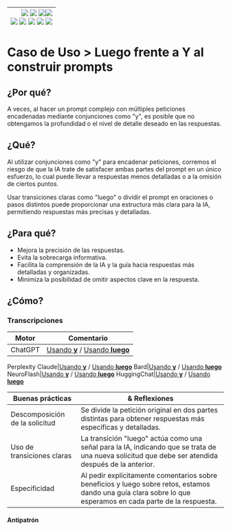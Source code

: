 <div align=right>

|[![](https://img.shields.io/badge/-Inicio-FFF?style=flat&logo=Emlakjet&logoColor=black)](/README.md) [![](https://img.shields.io/badge/-Introducción-FFF?style=flat&logo=abbrobotstudio&logoColor=black)](/documentos/intro.md) [![](https://img.shields.io/badge/-Panorámica-FFF?style=flat&logo=openstreetmap&logoColor=black)](/documentos/panoramica.md)[![](https://img.shields.io/badge/-Modelos_de_lenguaje-FFF?style=flat&logo=LiveChat&logoColor=black)](/documentos/LLMs.md)<br>  [![](https://img.shields.io/badge/-Prompts-FFF?style=flat&logo=Proton&logoColor=black)](/documentos/prompts/README.md) [![](https://img.shields.io/badge/-Ing,_de_prompts-FFF?style=flat&logo=googleearthengine&logoColor=black)](/documentos/ingenieriaDePrompts/README.md) [![](https://img.shields.io/badge/-Patrones-FFF?style=flat&logo=textpattern&logoColor=black)](/documentos/ingenieriaDePrompts/patrones/README.md) [![](https://img.shields.io/badge/8vP-FFF?style=flat&logo=v8&logoColor=black)](/documentos/prompts/mejoresPracticas/8virtudesDelPrompting.md) [![](https://img.shields.io/badge/-Casos_de_uso-FFF?style=flat&logo=gitbook&logoColor=black)](/documentos/casosDeUso/README.md)|
|-:|

</div>

# Caso de Uso > Luego frente a Y al construir prompts

## ¿Por qué?

A veces, al hacer un prompt complejo con múltiples peticiones encadenadas mediante conjunciones como "y", es posible que no obtengamos la profundidad o el nivel de detalle deseado en las respuestas.

## ¿Qué?

Al utilizar conjunciones como "y" para encadenar peticiones, corremos el riesgo de que la IA trate de satisfacer ambas partes del prompt en un único esfuerzo, lo cual puede llevar a respuestas menos detalladas o a la omisión de ciertos puntos.

Usar transiciones claras como "luego" o dividir el prompt en oraciones o pasos distintos puede proporcionar una estructura más clara para la IA, permitiendo respuestas más precisas y detalladas.

## ¿Para qué?

- Mejora la precisión de las respuestas.
- Evita la sobrecarga informativa.
- Facilita la comprensión de la IA y la guía hacia respuestas más detalladas y organizadas.
- Minimiza la posibilidad de omitir aspectos clave en la respuesta.

## ¿Cómo?

### Transcripciones

|Motor|Comentario|
|-|-|
ChatGPT|[Usando **y**](https://chat.openai.com/share/de5d8a24-594a-45e1-a528-27fca6521fc6) / [Usando **luego**](https://chat.openai.com/share/17e92098-5a64-4655-873d-d78c4e27ed1b)
Perplexity
Claude|[Usando **y**](https://claude.ai/chat/3383413a-3cb3-4300-b84d-80aa48e9f1ab) / [Usando **luego**](https://claude.ai/chat/21a6e377-bef6-4d51-8893-aa4053ce28a1)
Bard|[Usando **y**](https://g.co/bard/share/51c34816dcce) / [Usando **luego**](https://g.co/bard/share/3510ac4a3752)
NeuroFlash|[Usando **y**](https://app.neuro-flash.com/ai-writer/fdfa5e4fe41ac1cc58f60b0cebfb9394/preview) / [Usando **luego**](https://app.neuro-flash.com/ai-writer/aee2abe0c0a632214d35598fd606944a/preview)
HuggingChat|[Usando **y**](https://hf.co/chat/r/u5AxJrm) / [Usando **luego**](https://hf.co/chat/r/yEhqIcx)

|Buenas prácticas|& Reflexiones
|-|-|
Descomposición de la solicitud|Se divide la petición original en dos partes distintas para obtener respuestas más específicas y detalladas.
Uso de transiciones claras|La transición "luego" actúa como una señal para la IA, indicando que se trata de una nueva solicitud que debe ser atendida después de la anterior.
Especificidad|Al pedir explícitamente comentarios sobre beneficios y luego sobre retos, estamos dando una guía clara sobre lo que esperamos en cada parte de la respuesta.

#### Antipatrón

